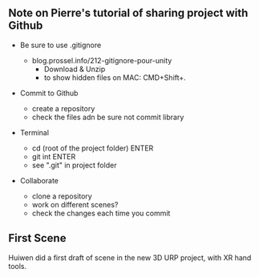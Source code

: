 ## Note on Pierre's tutorial of sharing project with Github

- Be sure to use .gitignore
   - blog.prossel.info/212-gitignore-pour-unity
     - Download & Unzip 
     - to show hidden files on MAC: CMD+Shift+.

- Commit to Github
   - create a repository
   - check the files adn be sure not commit library

- Terminal
   - cd (root of the project folder) ENTER
   - git int ENTER
   - see ".git" in project folder

- Collaborate
   - clone a repository
   - work on different scenes?
   - check the changes each time you commit


## First Scene
Huiwen did a first draft of scene in the new 3D URP project, with XR hand tools.






